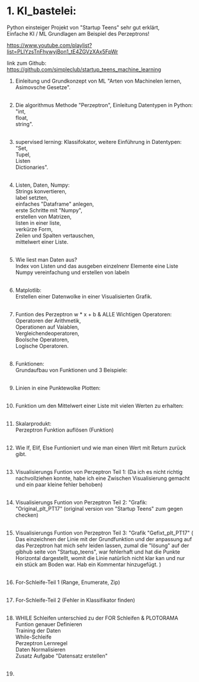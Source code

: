 
# 1. KI_bastelei:
<p>Python einsteiger Projekt von "Startup Teens" sehr gut erklärt, <br>
Einfache KI / ML Grundlagen am Beispiel des Perzeptrons! </p>

https://www.youtube.com/playlist?list=PLIYzsTnFhywyjBon1_tE4ZGVzXAx5FpWr

link zum Github: https://github.com/simpleclub/startup_teens_machine_learning

1. Einleitung und Grundkonzept von ML "Arten von Machinelen lernen, Asimovsche Gesetze".<br/><br/>
2. Die algorithmus Methode "Perzeptron", Einleitung Datentypen in Python: <br>"int, <br>float, <br>string". <br/><br/>
3. supervised lerning: Klassifokator, weitere Einführung in Datentypen: <br>"Set, <br>Tupel,<br> Listen <br>Dictionaries".  <br/><br/>

4. Listen, Daten, Numpy: <br>Strings konvertieren, <br> label setzten, <br> einfaches "Dataframe" anlegen, <br> erste Schritte mit "Numpy", <br> erstellen von Matrizen, <br> listen in einer liste, <br> verkürze Form, <br> Zeilen und Spalten vertauschen, <br> mittelwert einer Liste. <br/><br/>
5. Wie liest man Daten aus? <br>Index von Listen und das ausgeben einzelnenr Elemente eine Liste <br> Numpy vereinfachung und erstellen von labeln <br/><br/>
6. Matplotlib: <br> Erstellen einer Datenwolke in einer Visualisierten Grafik. <br/><br/>
7. Funtion des Perzeptron w * x + b & ALLE Wichtigen Operatoren: <br> Operatoren der Arithmetik, <br> Operationen auf Vaiablen, <br> Vergleichendeoperatoren, <br> Boolsche Operatoren, <br> Logische Operatoren. <br/><br/> 
8. Funktionen: <br> Grundaufbau von Funktionen und 3 Beispiele: <br/><br/>
9. Linien in eine Punktewolke Plotten: <br/><br/>
10. Funktion um den Mittelwert einer Liste mit vielen Werten zu erhalten: <br/><br/>
11. Skalarprodukt: <br> Perzeptron Funktion auflösen (Funktion) <br/><br/>
12. Wie If, Elif, Else Funtioniert und wie man einen Wert mit Return zurück gibt. <br/><br/>
13. Visualisierungs Funtion von Perzeptron Teil 1: (Da ich es nicht richtig nachvollziehen konnte, habe ich eine Zwischen Visualisierung gemacht und ein paar kleine fehler behoben) <br/><br/>
14. Visualisierungs Funtion von Perzeptron Teil 2: "Grafik: "Original_plt_PT17" (original version von "Startup Teens" zum gegen checken) <br/><br/>
15. Visualisierungs Funtion von Perzeptron Teil 3: "Grafik "Gefixt_plt_PT17" ( Das einzeichnen der Linie mit der Grundfunktion und der anpassung auf das Perzeptron hat mich sehr leiden lassen, zumal die "lösung" auf der gibhub seite von "Startup_teens", war fehlerhaft und hat die Punkte Horizontal dargestellt, womit die Linie natürlich nicht klar kan und nur ein stück am Boden war. Hab ein Kommentar hinzugefügt. ) <br/><br/>
16. For-Schleife-Teil 1 (Range, Enumerate, Zip) <br/><br/>
17. For-Schleife-Teil 2 (Fehler in Klassifikator finden) <br/><br/>
18. WHILE Schleifen unterschied zu der FOR Schleifen & PLOTORAMA <br> Funtion genauer Definieren <br> Training der Daten <br> While-Schleife <br> Perzeptron Lernregel <br> Daten Normalisieren <br> Zusatz Aufgabe "Datensatz erstellen" <br/><br/> 
19. 